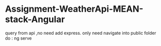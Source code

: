 # Assignment-WeatherApi-MEAN-stack-Angular
query from api ,no need add express.
only need navigate into public folder do : ng serve

